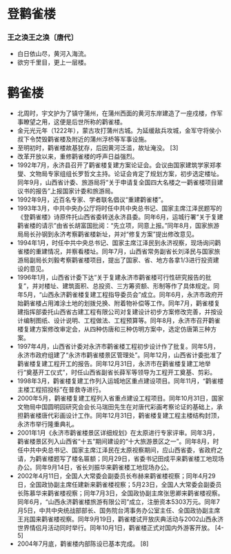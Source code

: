 # 登鹳雀楼
### 王之涣王之涣〔唐代〕

- 白日依山尽，黄河入海流。
- 欲穷千里目，更上一层楼。

# 鹳雀楼
- 北周时，宇文护为了镇守蒲州，在蒲州西面的黄河东岸建造了一座戍楼，作军事瞭望之用，这便是后世所称的鹳雀楼。
- 金元光元年（1222年），蒙古攻打蒲州古城。为延缓敌兵攻城，金军守将侯小叔下令焚毁鹳雀楼及附近的蒲州浮桥等军事设施。
- 至明初时，鹳雀楼故基犹存，后因黄河泛滥，故址淹没。 [3]
- 改革开放以来，重修鹳雀楼的呼声日益强烈。
- 1992年7月，永济县召开了鹳雀楼复建方案论证会。会议由国家建筑学家郑孝燮、文物局专家组组长罗哲文主持。论证会肯定了规划方案，初步选定楼址。同年9月，山西省计委、旅游局将“关于申请复全国四大名楼之一鹳雀楼项目建议书的报告”上报国家计委和旅游局。
- 1992年9月，近百名专家、学者联名倡议“重建鹳雀楼”。
- 1993年3月，中共中央办公厅将时任中共中央总书记、国家主席江泽民题写的《登鹳雀楼》诗原件托山西省委转送永济县委。同年6月，运城行署“关于复建鹳雀楼的请示”由省长胡富国批阅：“先立项，同意上报。”同年8月，国家旅游局局长孙钢到永济考察鹳雀楼新址，并对“修复方案”提出修改意见。
- 1994年1月，时任中共中央总书记、国家主席江泽民到永济视察，现场询问鹳雀楼的重建情况，并察看楼址。同年7月，山西省常务副省长刘泽民与国家旅游局副局长刘毅考察鹳雀楼项目，提出了国家、省、地方各拿1/3进行投资建设的意见。
- 1996年1月，山西省计委下达“关于复建永济市鹳雀楼可行性研究报告的批复”，并对楼址、建筑面积、总投资、三方筹资额、形制等作了具体规定。同年5月，“山西永济鹳雀楼复建工程指导委员会”成立。同年6月，永济市政府开始鹳雀楼占用滩涂土地的划拨兑换、附着物补偿等工作。同年7月，鹳雀楼复建指挥部委托山西省古建工程有限公司对复建设计初步方案修改完善，并按设计编制图纸、设计说明、工程做法、工程预算等。同年8月，永济市召开鹳雀楼复建方案修改审定会，从四种仿唐和三种仿明方案中，选定仿唐第三种方案。
- 1997年4月，山西省计委对永济市鹳雀楼工程初步设计作了批复。同年5月，永济市政府组建了“永济市鹳雀楼景区管理处”。同年12月，山西省计委批准了鹳雀楼复建工程开工的报告。同年12月31日，永济市在鹳雀楼复建工地举行“奠基开工仪式”，时任山西省副省长薛军等领导为工程开工奠基、剪彩。
- 1998年3月，鹳雀楼复建工作列入运城地区重点建设项目。同年11月，“鹳雀楼主楼工程招投标”在普救寺进行。
- 2000年5月，鹳雀楼复建工程列入省重点建设工程项目。同年10月31日，国家文物局中国圆明园研究会会长马瑞田先生在对唐代彩画考察论证的基础上，承担鹳雀楼唐代彩画设计工作。同年12月31日，鹳雀楼复建工程主楼结构封顶，永济市举行隆重典礼。
- 2001年1月《永济市鹳雀楼景区详细规划》在太原进行专家评审。同年3月，鹳雀楼景区列入山西省“十五”期间建设的“十大旅游景区之一”。同年8月，时任中共中央总书记、国家主席江泽民在太原视察期间，应山西省委，省政府之请，为鹳雀楼题写了楼名匾额；同月29日，省委书记田成平来鹳雀楼工地现场办公。同年9月14日，省长刘振华来鹳雀楼工地现场办公。
- 2002年4月11日，全国人大常委会副委员长布赫来鹳雀楼视察；同年4月29日，全国政协副主席任建新来鹳雀楼视察；5月23日，全国人大常委会副委员长陈慕华来鹳雀楼视察；同年7月3日，全国政协副主席张思卿来鹳雀楼视察。同年6月，“山西永济鹳雀楼旅游有限公司”成立，注册资本5303万元。同年7月5日，中共中央统战部部长、国务院台湾事务办公室主任、全国政协副主席王兆国来鹳雀楼视察。同年9月19日，鹳雀楼试开放庆典活动与2002山西永济世界情侣月活动同时举行。同年10月1日，鹳雀楼正式对国内外游客开放。 [4-5]
- 2004年7月底，鹳雀楼内部陈设已基本完成。 [8]
